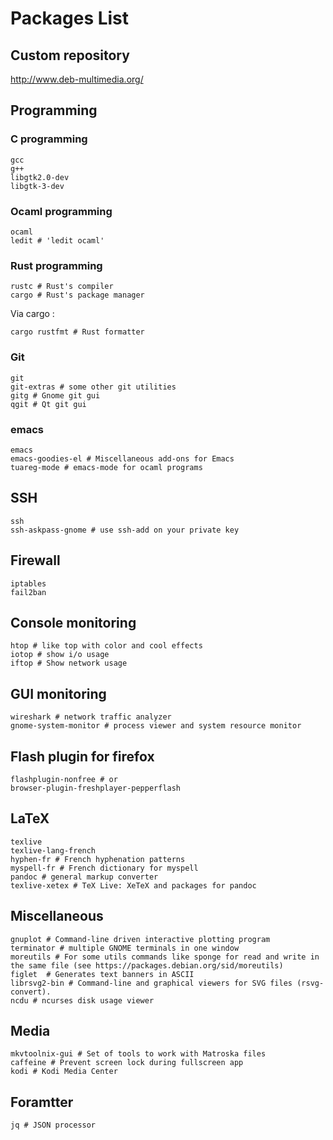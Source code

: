 # Packages List

## Custom repository

<http://www.deb-multimedia.org/>

## Programming

### C programming

    gcc
    g++
    libgtk2.0-dev
    libgtk-3-dev

### Ocaml programming

    ocaml
    ledit # 'ledit ocaml'

### Rust programming

    rustc # Rust's compiler
    cargo # Rust's package manager

Via cargo :

    cargo rustfmt # Rust formatter

### Git

    git
    git-extras # some other git utilities
    gitg # Gnome git gui
    qgit # Qt git gui

### emacs

    emacs
    emacs-goodies-el # Miscellaneous add-ons for Emacs
    tuareg-mode # emacs-mode for ocaml programs

## SSH

    ssh
    ssh-askpass-gnome # use ssh-add on your private key

## Firewall

    iptables
    fail2ban

## Console monitoring

    htop # like top with color and cool effects
    iotop # show i/o usage
    iftop # Show network usage

## GUI monitoring

    wireshark # network traffic analyzer
    gnome-system-monitor # process viewer and system resource monitor

## Flash plugin for firefox

    flashplugin-nonfree # or
    browser-plugin-freshplayer-pepperflash

## LaTeX

    texlive
    texlive-lang-french
    hyphen-fr # French hyphenation patterns
    myspell-fr # French dictionary for myspell
    pandoc # general markup converter
    texlive-xetex # TeX Live: XeTeX and packages for pandoc

## Miscellaneous

    gnuplot # Command-line driven interactive plotting program
    terminator # multiple GNOME terminals in one window
    moreutils # For some utils commands like sponge for read and write in the same file (see https://packages.debian.org/sid/moreutils)
    figlet  # Generates text banners in ASCII
    librsvg2-bin # Command-line and graphical viewers for SVG files (rsvg-convert).
    ncdu # ncurses disk usage viewer

## Media

    mkvtoolnix-gui # Set of tools to work with Matroska files
    caffeine # Prevent screen lock during fullscreen app
    kodi # Kodi Media Center

## Foramtter

    jq # JSON processor
